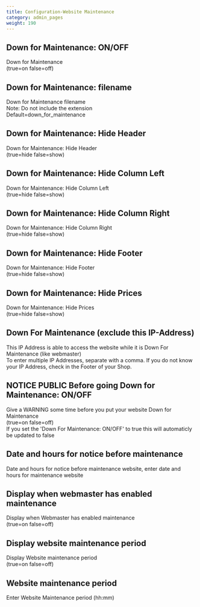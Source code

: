 ```yaml
---
title: Configuration-Website Maintenance
category: admin_pages
weight: 190 
---
```


<h2 id="strongdown_for_maintenance_onoffstrong">Down for Maintenance: ON/OFF</h2>

<div class='indent'>Down for Maintenance <br />(true=on false=off)</div>


<h2 id="down_for_maintenance_filename">Down for Maintenance: filename</h2>

<div class='indent'>Down for Maintenance filename<br />Note: Do not include the extension<br />Default=down_for_maintenance</div>


<h2 id="down_for_maintenance_hide_header">Down for Maintenance: Hide Header</h2>

<div class='indent'>Down for Maintenance: Hide Header <br />(true=hide false=show)</div>


<h2 id="down_for_maintenance_hide_column_left">Down for Maintenance: Hide Column Left</h2>

<div class='indent'>Down for Maintenance: Hide Column Left <br />(true=hide false=show)</div>


<h2 id="down_for_maintenance_hide_column_right">Down for Maintenance: Hide Column Right</h2>

<div class='indent'>Down for Maintenance: Hide Column Right <br />(true=hide false=show)</div>


<h2 id="down_for_maintenance_hide_footer">Down for Maintenance: Hide Footer</h2>

<div class='indent'>Down for Maintenance: Hide Footer <br />(true=hide false=show)</div>


<h2 id="down_for_maintenance_hide_prices">Down for Maintenance: Hide Prices</h2>

<div class='indent'>Down for Maintenance: Hide Prices <br />(true=hide false=show)</div>


<h2 id="down_for_maintenance_exclude_this_ipaddress">Down For Maintenance (exclude this IP-Address)</h2>

<div class='indent'>This IP Address is able to access the website while it is Down For Maintenance (like webmaster)<br />To enter multiple IP Addresses, separate with a comma. If you do not know your IP Address, check in the Footer of your Shop.</div>


<h2 id="notice_public_before_going_down_for_maintenance_onoff">NOTICE PUBLIC Before going Down for Maintenance: ON/OFF</h2>

<div class='indent'>Give a WARNING some time before you put your website Down for Maintenance<br />(true=on false=off)<br />If you set the 'Down For Maintenance: ON/OFF' to true this will automaticly be updated to false</div>


<h2 id="date_and_hours_for_notice_before_maintenance">Date and hours for notice before maintenance</h2>

<div class='indent'>Date and hours for notice before maintenance website, enter date and hours for maintenance website</div>


<h2 id="display_when_webmaster_has_enabled_maintenance">Display when webmaster has enabled maintenance</h2>

<div class='indent'>Display when Webmaster has enabled maintenance <br />(true=on false=off)<br /></div>


<h2 id="display_website_maintenance_period">Display website maintenance period</h2>

<div class='indent'>Display Website maintenance period <br />(true=on false=off)<br /></div>


<h2 id="website_maintenance_period">Website maintenance period</h2>

<div class='indent'>Enter Website Maintenance period (hh:mm)</div>


